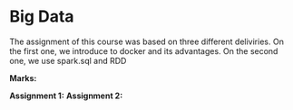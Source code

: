 # Big Data
The assignment of this course was based on three different deliviries. On the first one, we introduce to docker and its advantages. On the second one, we use spark.sql and RDD

**Marks:**

**Assignment 1:**
**Assignment 2:**
